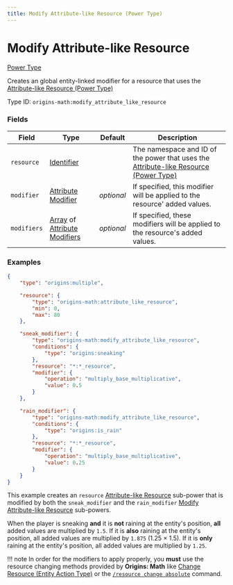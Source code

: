 ```yaml
---
title: Modify Attribute-like Resource (Power Type)
---
```


# Modify Attribute-like Resource

[Power Type](../power_types.md)

Creates an global entity-linked modifier for a resource that uses the [Attribute-like Resource (Power Type)](./attribute_like_resource.md)

Type ID: `origins-math:modify_attribute_like_resource`

### Fields
| Field   | Type | Default    | Description |
|---------|------|------------|-------------|
| `resource`	|[Identifier](https://origins.readthedocs.io/en/latest/types/data_types/identifier/)|	| The namespace and ID of the power that uses the [Attribute-like Resource (Power Type)](./attribute_like_resource.md) |
| `modifier`	|[Attribute Modifier](https://origins.readthedocs.io/en/latest/types/data_types/attribute_modifier/) | _optional_ | If specified, this modifier will be applied to the resource' added values.|
| `modifiers`	|[Array](https://origins.readthedocs.io/en/latest/types/data_types/array/) of [Attribute Modifiers](https://origins.readthedocs.io/en/latest/types/data_types/attribute_modifier/) | _optional_ | If specified, these modifiers will be applied to the resource's added values.|

### Examples
```json
{
	"type": "origins:multiple",

	"resource": {
		"type": "origins-math:attribute_like_resource",
		"min": 0,
		"max": 80
	},

	"sneak_modifier": {
		"type": "origins-math:modify_attribute_like_resource",
		"conditions": {
			"type": "origins:sneaking"
		},
		"resource": "*:*_resource",
		"modifier": {
			"operation": "multiply_base_multiplicative",
			"value": 0.5
		}
	},

	"rain_modifier": {
		"type": "origins-math:modify_attribute_like_resource",
		"conditions": {
			"type": "origins:is_rain"
		},
		"resource": "*:*_resource",
		"modifier": {
			"operation": "multiply_base_multiplicative",
			"value": 0.25
		}
	}
}
```
This example creates an `resource` [Attribute-like Resource](./attribute_like_resource.md) sub-power that is modified by both the `sneak_modifier` and the `rain_modifier` [Modify Attribute-like Resource](./modify_attribute_like_resource.md) sub-powers. 

When the player is sneaking **and** it is **not** raining at the entity's position, **all** added values are multiplied by `1.5`. If it is **also** raining at the entity's position, all added values are multiplied by `1.875` (1.25 × 1.5). If it is **only** raining at the entity's position, all added values are multiplied by `1.25`.

!!! note
	In order for the modifiers to apply properly, you **must** use the resource changing methods provided by **Origins: Math** like [Change Resource (Entity Action Type)](../entity_action_types/change_resource.md) or the [`/resource change absolute`](../../misc/commands/resource.md) command.